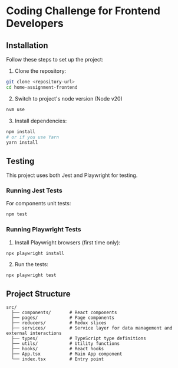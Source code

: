 # Coding Challenge for Frontend Developers

## Installation

Follow these steps to set up the project:

1. Clone the repository:

```bash
git clone <repository-url>
cd home-assignment-frontend
```

2. Switch to project's node version (Node v20)

```bash
nvm use
```

3. Install dependencies:

```bash
npm install
# or if you use Yarn
yarn install
```

## Testing

This project uses both Jest and Playwright for testing.

### Running Jest Tests

For components unit tests:

```bash
npm test
```

### Running Playwright Tests

1. Install Playwright browsers (first time only):

```bash
npx playwright install
```

2. Run the tests:

```bash
npx playwright test
```

## Project Structure

```
src/
  ├── components/       # React components
  ├── pages/            # Page components
  ├── reducers/         # Redux slices
  ├── services/         # Service layer for data management and external interactions
  ├── types/            # TypeScript type definitions
  ├── utils/            # Utility functions
  ├── hooks/            # React hooks
  ├── App.tsx           # Main App component
  └── index.tsx         # Entry point
```
